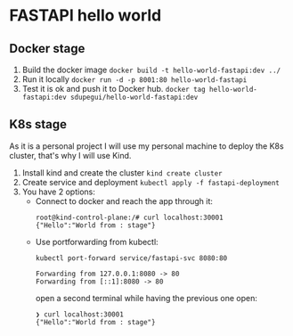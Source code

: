 # FASTAPI hello world
## Docker stage
1. Build the docker image
`docker build -t hello-world-fastapi:dev ../`
2. Run it locally
`docker run -d -p 8001:80 hello-world-fastapi`
3. Test it is ok and push it to Docker hub.
`docker tag hello-world-fastapi:dev sdupegui/hello-world-fastapi:dev`
## K8s stage
As it is a personal project I will use my personal machine to deploy the K8s cluster, that's why I will use Kind.
1. Install kind and create the cluster
`kind create cluster`
2. Create service and deployment
`kubectl apply -f fastapi-deployment`
3. You have 2 options:
    - Connect to docker and reach the app through it:  
        ```
        root@kind-control-plane:/# curl localhost:30001
        {"Hello":"World from : stage"}
        ```
    - Use portforwarding from kubectl:
        ```
        kubectl port-forward service/fastapi-svc 8080:80                     

        Forwarding from 127.0.0.1:8080 -> 80
        Forwarding from [::1]:8080 -> 80
        ```
        open a second terminal while having the previous one open:
        ```
        ❯ curl localhost:30001                                             
        {"Hello":"World from : stage"}
        ```
